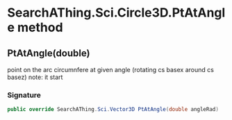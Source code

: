 # SearchAThing.Sci.Circle3D.PtAtAngle method
## PtAtAngle(double)
point on the arc circumnfere at given angle (rotating cs basex around cs basez)
            note: it start

### Signature
```csharp
public override SearchAThing.Sci.Vector3D PtAtAngle(double angleRad)
```
